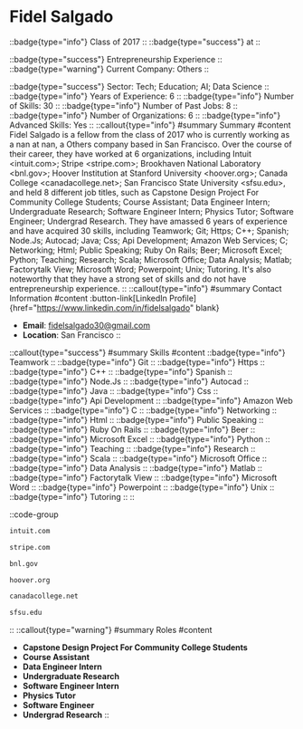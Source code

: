 # Fidel Salgado
::badge{type="info"}
Class of 2017
::
::badge{type="success"}
 at 
::

::badge{type="success"}
Entrepreneurship Experience
::
::badge{type="warning"}
Current Company: Others
::

::badge{type="success"}
Sector: Tech; Education; AI; Data Science
::
::badge{type="info"}
Years of Experience: 6
::
::badge{type="info"}
Number of Skills: 30
::
::badge{type="info"}
Number of Past Jobs: 8
::
::badge{type="info"}
Number of Organizations: 6
::
::badge{type="info"}
Advanced Skills: Yes
::
::callout{type="info"}
#summary
Summary
#content
Fidel Salgado is a fellow from the class of 2017 who is currently working as a nan at nan, a Others company based in San Francisco. Over the course of their career, they have worked at 6 organizations, including Intuit <intuit.com>; Stripe <stripe.com>; Brookhaven National Laboratory <bnl.gov>; Hoover Institution at Stanford University <hoover.org>; Canada College <canadacollege.net>; San Francisco State University <sfsu.edu>, and held 8 different job titles, such as Capstone Design Project For Community College Students; Course Assistant; Data Engineer Intern; Undergraduate Research; Software Engineer Intern; Physics Tutor; Software Engineer; Undergrad Research. They have amassed 6 years of experience and have acquired 30 skills, including Teamwork; Git; Https; C++; Spanish; Node.Js; Autocad; Java; Css; Api Development; Amazon Web Services; C; Networking; Html; Public Speaking; Ruby On Rails; Beer; Microsoft Excel; Python; Teaching; Research; Scala; Microsoft Office; Data Analysis; Matlab; Factorytalk View; Microsoft Word; Powerpoint; Unix; Tutoring. It's also noteworthy that they have a strong set of skills and do not have entrepreneurship experience.
::
::callout{type="info"}
#summary
Contact Information
#content
:button-link[LinkedIn Profile]{href="https://www.linkedin.com/in/fidelsalgado" blank}
- **Email**: fidelsalgado30@gmail.com
- **Location**: San Francisco
::

::callout{type="success"}
#summary
Skills
#content
::badge{type="info"}
Teamwork
::
::badge{type="info"}
Git
::
::badge{type="info"}
Https
::
::badge{type="info"}
C++
::
::badge{type="info"}
Spanish
::
::badge{type="info"}
Node.Js
::
::badge{type="info"}
Autocad
::
::badge{type="info"}
Java
::
::badge{type="info"}
Css
::
::badge{type="info"}
Api Development
::
::badge{type="info"}
Amazon Web Services
::
::badge{type="info"}
C
::
::badge{type="info"}
Networking
::
::badge{type="info"}
Html
::
::badge{type="info"}
Public Speaking
::
::badge{type="info"}
Ruby On Rails
::
::badge{type="info"}
Beer
::
::badge{type="info"}
Microsoft Excel
::
::badge{type="info"}
Python
::
::badge{type="info"}
Teaching
::
::badge{type="info"}
Research
::
::badge{type="info"}
Scala
::
::badge{type="info"}
Microsoft Office
::
::badge{type="info"}
Data Analysis
::
::badge{type="info"}
Matlab
::
::badge{type="info"}
Factorytalk View
::
::badge{type="info"}
Microsoft Word
::
::badge{type="info"}
Powerpoint
::
::badge{type="info"}
Unix
::
::badge{type="info"}
Tutoring
::
::

::code-group
```bash [Intuit]
intuit.com
```
```bash [Stripe]
stripe.com
```
```bash [Brookhaven National Laboratory]
bnl.gov
```
```bash [Hoover Institution at Stanford University]
hoover.org
```
```bash [Canada College]
canadacollege.net
```
```bash [San Francisco State University]
sfsu.edu
```
::
::callout{type="warning"}
#summary
Roles
#content
- **Capstone Design Project For Community College Students**
- **Course Assistant**
- **Data Engineer Intern**
- **Undergraduate Research**
- **Software Engineer Intern**
- **Physics Tutor**
- **Software Engineer**
- **Undergrad Research**
::

